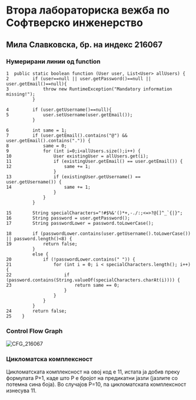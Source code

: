 # Втора лабораториска вежба по Софтверско инженерство
## Мила Славковска, бр. на индекс 216067
### Нумерирани линии од function
```
1  public static boolean function (User user, List<User> allUsers) {
2         if (user==null || user.getPassword()==null || user.getEmail()==null){
3             throw new RuntimeException("Mandatory information missing!");
          }

4         if (user.getUsername()==null){
5             user.setUsername(user.getEmail());
          }

6         int same = 1;
7         if (user.getEmail().contains("@") && user.getEmail().contains(".")) {
8             same = 0;
9             for (int i=0;i<allUsers.size();i++) {
10                User existingUser = allUsers.get(i);
11                if (existingUser.getEmail() == user.getEmail()) {
12                    same += 1;
                  }
13                if (existingUser.getUsername() == user.getUsername()) {
14                    same += 1;
                  }
              }
          }

15        String specialCharacters="!#$%&'()*+,-./:;<=>?@[]^_`{|}";
16        String password = user.getPassword();
17        String passwordLower = password.toLowerCase();

18        if (passwordLower.contains(user.getUsername().toLowerCase()) || password.length()<8) {
19            return false;
          }
          else {
20            if (!passwordLower.contains(" ")) {
21                for (int i = 0; i < specialCharacters.length(); i++) {
22                    if (password.contains(String.valueOf(specialCharacters.charAt(i)))) {
23                        return same == 0;
                      }
                  }
              }
          }
24        return false;
25    }
```

### Control Flow Graph
![CFG_216067](https://github.com/Mila-Slavkovska/SI_2023_lab2_216067/assets/109040935/8b66fcc1-ab91-403b-8a4c-ec24e1d0393c)

### Цикломатска комплексност
Цикломатската комплексност на овој код е 11, истата ја добив преку формулата P+1, каде што P е бројот на предикатни јазли (јазлите со потемна сина боја). Во случајoв P=10, па цикломатската комплексност изнесува 11.

